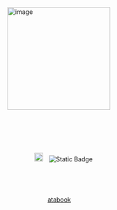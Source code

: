 ⠀⠀⠀⠀⠀⠀⠀⠀⠀⠀⠀⠀⠀⠀⠀⠀⠀⠀⠀⠀⠀⠀


⠀⠀⠀⠀⠀⠀⠀⠀⠀⠀⠀⠀⠀⠀⠀⠀⠀⠀⠀⠀<img width="236" height="236" alt="image" src="https://github.com/user-attachments/assets/f47ae84e-134a-49c8-8c38-8a2a036dae72" />



⠀⠀⠀⠀⠀

⠀⠀⠀⠀⠀⠀⠀⠀ᅠᅠᅠ⠀⠀⠀⠀⠀⠀⠀ᅠᅠᅠᅠᅠᅠᅠᅠᅠᅠᅠᅠᅠ⠀⠀⠀⠀⠀⠀⠀⠀⠀⠀⠀⠀⠀⠀⠀⠀⠀⠀⠀⠀⠀⠀⠀⠀⠀⠀⠀⠀⠀⠀⠀ 


⠀⠀⠀⠀⠀⠀⠀⠀⠀⠀⠀⠀⠀⠀⠀⠀⠀⠀⠀⠀⠀⠀⠀⠀⠀⠀<img width="20" height="20" alt="image" src="https://github.com/user-attachments/assets/7c145705-38e9-48ab-8d9c-22d7486fcb18" />
⠀![Static Badge](https://img.shields.io/badge/963%2C377-paws?label=paws&color=fff9b0)


⠀⠀⠀


⠀⠀⠀

⠀⠀⠀⠀⠀⠀⠀⠀⠀⠀⠀⠀⠀⠀⠀⠀⠀⠀⠀⠀⠀⠀⠀⠀⠀⠀⠀⠀⠀[atabook](comfypurin.atabook.org)


⠀⠀⠀⠀⠀⠀⠀⠀⠀⠀⠀⠀⠀⠀⠀⠀⠀⠀⠀⠀⠀



⠀⠀⠀⠀⠀⠀
⠀⠀⠀⠀⠀⠀

⠀⠀⠀⠀⠀⠀
⠀⠀⠀⠀⠀⠀⠀⠀⠀⠀⠀⠀⠀⠀⠀⠀⠀⠀⠀⠀⠀⠀⠀⠀⠀⠀⠀⠀⠀⠀
